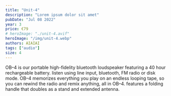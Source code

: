 ```yaml
---
title: "Unit-4"
description: "Lorem ipsum dolor sit amet"
pubDate: "Jul 08 2022"
year: 3
price: €79
# heroImage: "./unit-4.avif"
heroImage: "/img/unit-4.webp"
authors: AIAIAI
tags: ["audio"]
size: 4
---
```


OB–4 is our portable high-fidelity bluetooth loudspeaker featuring a 40 hour rechargeable battery. listen using line input, bluetooth, FM radio or disk mode. OB–4 memorizes everything you play on an endless looping tape, so you can rewind the radio and remix anything, all in OB–4. features a folding handle that doubles as a stand and extended antenna.
